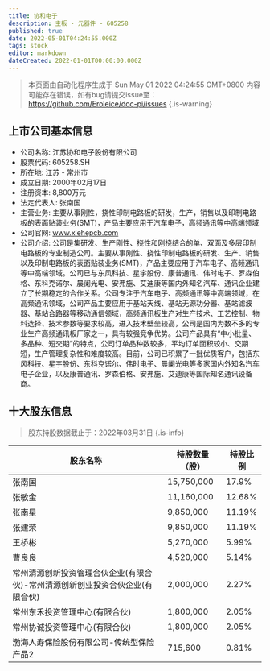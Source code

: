 ```yaml
---
title: 协和电子
description: 主板 - 元器件 - 605258
published: true
date: 2022-05-01T04:24:55.000Z
tags: stock
editor: markdown
dateCreated: 2022-01-01T00:00:00.000Z
---
```


> 本页面由自动化程序生成于 Sun May 01 2022 04:24:55 GMT+0800
> 内容可能存在错误，如有bug请提交issue至：https://github.com/Eroleice/doc-pi/issues
{.is-warning}

## 上市公司基本信息
- 公司名称: 江苏协和电子股份有限公司
- 股票代码: 605258.SH
- 所在地: 江苏 - 常州市
- 成立日期: 2000年02月17日
- 注册资本: 8,800万元
- 法定代表人: 张南国
- 主营业务: 主要从事刚性，挠性印制电路板的研发，生产，销售以及印制电路板的表面贴装业务(SMT)，产品主要应用于汽车电子，高频通讯等中高端领域
- 公司官网: www.xiehepcb.com
- 公司介绍: 公司是集研发、生产刚性、挠性和刚挠结合的单、双面及多层印制电路板的专业制造公司。主要从事刚性、挠性印制电路板的研发、生产、销售以及印制电路板的表面贴装业务(SMT)，产品主要应用于汽车电子、高频通讯等中高端领域。公司已与东风科技、星宇股份、康普通讯、伟时电子、罗森伯格、东科克诺尔、晨阑光电、安弗施、艾迪康等国内外知名汽车、通讯企业建立了长期稳定的合作关系。公司专注于汽车电子、高频通讯等中高端领域，在高频通讯领域，公司产品主要应用于基站天线、基站无源功分器、基站滤波器、基站合路器等移动通信领域，高频通讯板生产对生产技术、工艺控制、物料选择、技术参数等要求较高，进入技术壁垒较高，公司是国内为数不多的专业生产高频通讯板厂家之一，具有较强竞争优势。公司产品具有“中小批量、多品种、短交期”的特点，公司订单品种数较多，平均订单面积较小、交期短，生产管理复杂性和难度较高。目前，公司已积累了一批优质客户，包括东风科技、星宇股份、东科克诺尔、伟时电子、晨阑光电等多家国内外知名汽车电子企业，以及康普通讯、罗森伯格、安弗施、艾迪康等国际知名通讯设备商。


## 十大股东信息
> 股东持股数据截止于：2022年03月31日
{.is-info}

| 股东名称 | 持股数量（股） | 持股比例 |
| --- | --- | --- |
| 张南国 | 15,750,000 | 17.9% |
| 张敏金 | 11,160,000 | 12.68% |
| 张南星 | 9,850,000 | 11.19% |
| 张建荣 | 9,850,000 | 11.19% |
| 王桥彬 | 5,270,000 | 5.99% |
| 曹良良 | 4,520,000 | 5.14% |
| 常州清源创新投资管理合伙企业(有限合伙)-常州清源创新创业投资合伙企业(有限合伙) | 2,000,000 | 2.27% |
| 常州东禾投资管理中心(有限合伙) | 1,800,000 | 2.05% |
| 常州协诚投资管理中心(有限合伙) | 1,800,000 | 2.05% |
| 渤海人寿保险股份有限公司-传统型保险产品2 | 715,600 | 0.81% |




